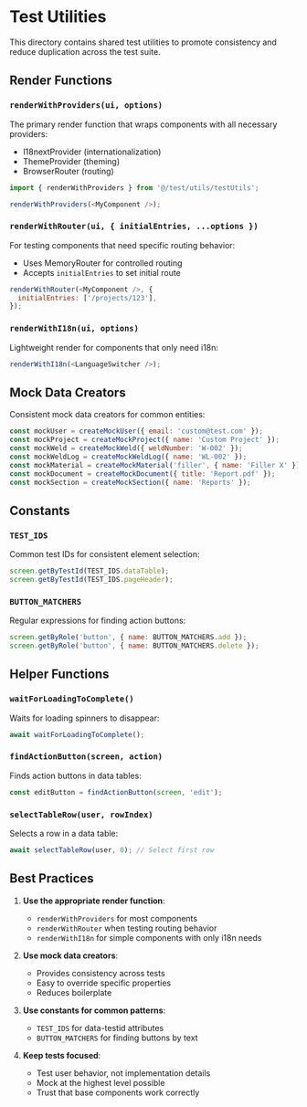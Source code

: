 # Test Utilities

This directory contains shared test utilities to promote consistency and reduce duplication across the test suite.

## Render Functions

### `renderWithProviders(ui, options)`

The primary render function that wraps components with all necessary providers:

- I18nextProvider (internationalization)
- ThemeProvider (theming)
- BrowserRouter (routing)

```javascript
import { renderWithProviders } from '@/test/utils/testUtils';

renderWithProviders(<MyComponent />);
```

### `renderWithRouter(ui, { initialEntries, ...options })`

For testing components that need specific routing behavior:

- Uses MemoryRouter for controlled routing
- Accepts `initialEntries` to set initial route

```javascript
renderWithRouter(<MyComponent />, {
  initialEntries: ['/projects/123'],
});
```

### `renderWithI18n(ui, options)`

Lightweight render for components that only need i18n:

```javascript
renderWithI18n(<LanguageSwitcher />);
```

## Mock Data Creators

Consistent mock data creators for common entities:

```javascript
const mockUser = createMockUser({ email: 'custom@test.com' });
const mockProject = createMockProject({ name: 'Custom Project' });
const mockWeld = createMockWeld({ weldNumber: 'W-002' });
const mockWeldLog = createMockWeldLog({ name: 'WL-002' });
const mockMaterial = createMockMaterial('filler', { name: 'Filler X' });
const mockDocument = createMockDocument({ title: 'Report.pdf' });
const mockSection = createMockSection({ name: 'Reports' });
```

## Constants

### `TEST_IDS`

Common test IDs for consistent element selection:

```javascript
screen.getByTestId(TEST_IDS.dataTable);
screen.getByTestId(TEST_IDS.pageHeader);
```

### `BUTTON_MATCHERS`

Regular expressions for finding action buttons:

```javascript
screen.getByRole('button', { name: BUTTON_MATCHERS.add });
screen.getByRole('button', { name: BUTTON_MATCHERS.delete });
```

## Helper Functions

### `waitForLoadingToComplete()`

Waits for loading spinners to disappear:

```javascript
await waitForLoadingToComplete();
```

### `findActionButton(screen, action)`

Finds action buttons in data tables:

```javascript
const editButton = findActionButton(screen, 'edit');
```

### `selectTableRow(user, rowIndex)`

Selects a row in a data table:

```javascript
await selectTableRow(user, 0); // Select first row
```

## Best Practices

1. **Use the appropriate render function**:
   - `renderWithProviders` for most components
   - `renderWithRouter` when testing routing behavior
   - `renderWithI18n` for simple components with only i18n needs

2. **Use mock data creators**:
   - Provides consistency across tests
   - Easy to override specific properties
   - Reduces boilerplate

3. **Use constants for common patterns**:
   - `TEST_IDS` for data-testid attributes
   - `BUTTON_MATCHERS` for finding buttons by text

4. **Keep tests focused**:
   - Test user behavior, not implementation details
   - Mock at the highest level possible
   - Trust that base components work correctly
